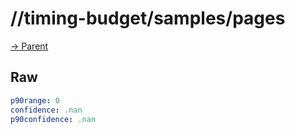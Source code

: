 
# //timing-budget/samples/pages

[→ Parent](../..)


## Raw


```yaml
p90range: 0
confidence: .nan
p90confidence: .nan

```

